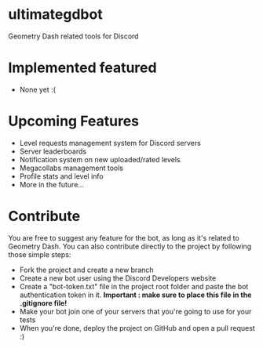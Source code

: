 # ultimategdbot
Geometry Dash related tools for Discord

# Implemented featured
* None yet :(

# Upcoming Features
* Level requests management system for Discord servers
* Server leaderboards
* Notification system on new uploaded/rated levels
* Megacollabs management tools
* Profile stats and level info
* More in the future...

# Contribute
You are free to suggest any feature for the bot, as long as it's related to Geometry Dash. You can also contribute directly to the project by following those simple steps:
* Fork the project and create a new branch
* Create a new bot user using the Discord Developers website
* Create a "bot-token.txt" file in the project root folder and paste the bot authentication token in it. **Important : make sure to place this file in the .gitignore file!**
* Make your bot join one of your servers that you're going to use for your tests
* When you're done, deploy the project on GitHub and open a pull request :)

